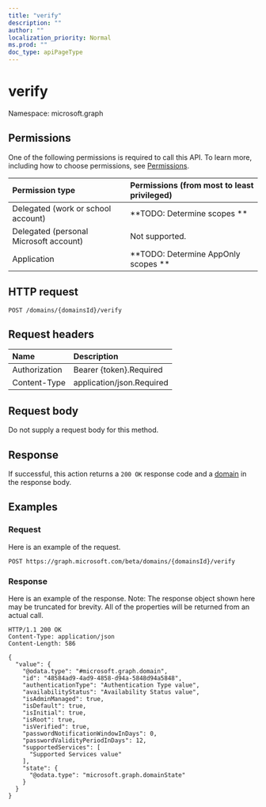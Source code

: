 ```yaml
---
title: "verify"
description: ""
author: ""
localization_priority: Normal
ms.prod: ""
doc_type: apiPageType
---
```


# verify

Namespace: microsoft.graph



## Permissions
One of the following permissions is required to call this API. To learn more, including how to choose permissions, see [Permissions](/concepts/permissions-reference.md).

|Permission type|Permissions (from most to least privileged)|
|:---|:---|
|Delegated (work or school account)|**TODO: Determine scopes **|
|Delegated (personal Microsoft account)|Not supported.|
|Application|**TODO: Determine AppOnly scopes **|

## HTTP request
<!-- {
  "blockType": "ignored"
}
-->
``` http
POST /domains/{domainsId}/verify
```

## Request headers
|Name|Description|
|:---|:---|
|Authorization|Bearer {token}.Required|
|Content-Type|application/json.Required|

## Request body
Do not supply a request body for this method.

## Response
If successful, this action returns a `200 OK` response code and a [domain](../resources/domain.md) in the response body.

## Examples

### Request
Here is an example of the request.
<!-- {
  "blockType": "request",
  "name": "domain_verify"
}
-->
``` http
POST https://graph.microsoft.com/beta/domains/{domainsId}/verify
```

### Response
Here is an example of the response. Note: The response object shown here may be truncated for brevity. All of the properties will be returned from an actual call.
<!-- {
  "blockType": "response",
  "truncated": true,
  "@odata.type": "microsoft.graph.domain"
}
-->
``` http
HTTP/1.1 200 OK
Content-Type: application/json
Content-Length: 586

{
  "value": {
    "@odata.type": "#microsoft.graph.domain",
    "id": "48584ad9-4ad9-4858-d94a-5848d94a5848",
    "authenticationType": "Authentication Type value",
    "availabilityStatus": "Availability Status value",
    "isAdminManaged": true,
    "isDefault": true,
    "isInitial": true,
    "isRoot": true,
    "isVerified": true,
    "passwordNotificationWindowInDays": 0,
    "passwordValidityPeriodInDays": 12,
    "supportedServices": [
      "Supported Services value"
    ],
    "state": {
      "@odata.type": "microsoft.graph.domainState"
    }
  }
}
```

